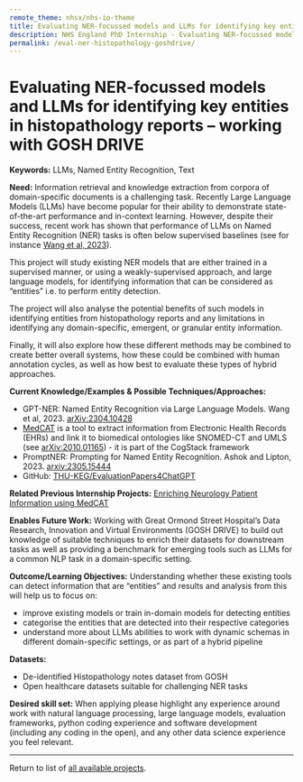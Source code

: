 ```yaml
---
remote_theme: nhsx/nhs-io-theme
title: Evaluating NER-focussed models and LLMs for identifying key entities in histopathology reports – working with GOSH DRIVE
description: NHS England PhD Internship - Evaluating NER-focussed models and LLMs for identifying key entities in histopathology reports – working with GOSH DRIVE
permalink: /eval-ner-histopathology-goshdrive/
---
```


# Evaluating NER-focussed models and LLMs for identifying key entities in histopathology reports – working with GOSH DRIVE

**Keywords:** LLMs, Named Entity Recognition, Text

**Need:**  Information retrieval and knowledge extraction from corpora of domain-specific documents is a challenging task. Recently Large Language Models (LLMs) have become popular for their ability to demonstrate state-of-the-art performance and in-context learning.  However, despite their success, recent work has shown that performance of LLMs on Named Entity Recognition (NER) tasks is often below supervised baselines (see for instance [Wang et al, 2023](https://arxiv.org/abs/2304.10428)). 

This project will study existing NER models that are either trained in a supervised manner, or using a weakly-supervised approach, and large language models, for identifying information that can be considered as “entities” i.e. to perform entity detection. 

The project will also analyse the potential benefits of such models in identifying entities from histopathology reports and any limitations in identifying any domain-specific, emergent, or granular entity information.   

Finally, it will also explore how these different methods may be combined to create better overall systems, how these could be combined with human annotation cycles, as well as how best to evaluate these types of hybrid approaches.

**Current Knowledge/Examples & Possible Techniques/Approaches:** 
- GPT-NER: Named Entity Recognition via Large Language Models. Wang et al, 2023. [arXiv:2304.10428](https://arxiv.org/abs/2304.10428)
- [MedCAT](https://github.com/CogStack/MedCAT) is a tool to extract information from Electronic Health Records (EHRs) and link it to biomedical ontologies like SNOMED-CT and UMLS (see [arXiv:2010.01165](https://arxiv.org/abs/2010.01165)) - it is part of the CogStack framework 
- PromptNER: Prompting for Named Entity Recognition. Ashok and Lipton, 2023. [arxiv:2305.15444](https://arxiv.org/abs/2305.15444v2) 
- GitHub: [THU-KEG/EvaluationPapers4ChatGPT](https://github.com/THU-KEG/EvaluationPapers4ChatGPT) 

**Related Previous Internship Projects:**
[Enriching Neurology Patient Information using MedCAT](https://nhsx.github.io/nhsx-internship-projects/enriching-neurology-information-medcat/)

**Enables Future Work:**
Working with Great Ormond Street Hospital’s Data Research, Innovation and Virtual Environments (GOSH DRIVE) to build out knowledge of suitable techniques to enrich their datasets for downstream tasks as well as providing a benchmark for emerging tools such as LLMs for a common NLP task in a domain-specific setting. 

**Outcome/Learning Objectives:**
Understanding whether these existing tools can detect information that are “entities” and results and analysis from this will help us to focus on: 
- improve existing models or train in-domain models for detecting entities 
- categorise the entities that are detected into their respective categories 
- understand more about LLMs abilities to work with dynamic schemas in different domain-specific settings, or as part of a hybrid pipeline 

**Datasets:** 
- De-identified Histopathology notes dataset from GOSH 
- Open healthcare datasets suitable for challenging NER tasks 

**Desired skill set:**
When applying please highlight any experience around work with natural language processing, large language models, evaluation frameworks, python coding experience and software development (including any coding in the open), and any other data science experience you feel relevant.

---
Return to list of [all available projects](https://nhsx.github.io/nhsx-internship-projects/).
